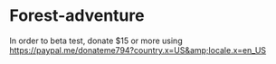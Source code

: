 # Forest-adventure
In order to beta test, donate $15 or more using https://paypal.me/donateme794?country.x=US&amp;locale.x=en_US

